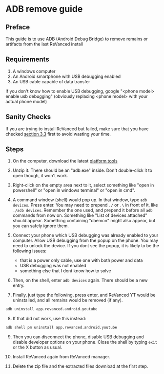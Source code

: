 # ADB remove guide

## Preface

This guide is to use ADB (Android Debug Bridge) to remove remains or artifacts from the last ReVanced install

## Requirements

1. A windows computer
2. An Android smartphone with USB debugging enabled
3. An USB cable capable of data transfer

If you don't know how to enable USB debugging, google "\<phone model\> enable usb debugging" (obviously replacing \<phone model\> with your actual phone model)

## Sanity Checks

If you are trying to install ReVanced but failed, make sure that you have checked [section 3.3](https://sodawithoutsparkles.github.io/revanced-troubleshooting-guide/troubleshoot/03-youtube/03/) first to avoid wasting your time.

## Steps

1. On the computer, download the latest [platform tools](https://developer.android.com/tools/releases/platform-tools)

2. Unzip it. There should be an "adb.exe" inside. Don't double-click it to open though, it won't work. 

3. Right-click on the empty area next to it, select something like "open in powershell" or "open in windows terminal" or "open in cmd".

4. A command window (shell) would pop up. In that window, type `adb devices`. Press enter. You may need to prepend `./` or `.\` in front of it, like `./adb devices`. Remember the one used, and prepend it before all `adb` commands from now on. Something like "List of devices attached" should appear. Something containing "daemon" might also appear, but you can safely ignore them.

5. Connect your phone which USB debugging was already enabled to your computer. Allow USB debugging from the popup on the phone. You may need to unlock the device. If you dont see the popup, it is likely to be the following issues:

    - that is a power only cable, use one with both power and data
    - USB debugging was not enabled
    - something else that I dont know how to solve

6. Then, on the shell, enter `adb devices` again. There should be a new entry.

7. Finally, just type the following, press enter, and ReVanced YT would be uninstalled, and all remains would be removed (if any). 

```bash
adb uninstall app.revanced.android.youtube
```

8. If that did not work, use this instead:

```bash
adb shell pm uninstall app.revanced.android.youtube
```

9. Then you can disconnect the phone, disable USB debugging and disable developer options on your phone. Close the shell by typing `exit` or the X button as usual.

10. Install ReVanced again from ReVanced manager.

11. Delete the zip file and the extracted files download at the first step.
